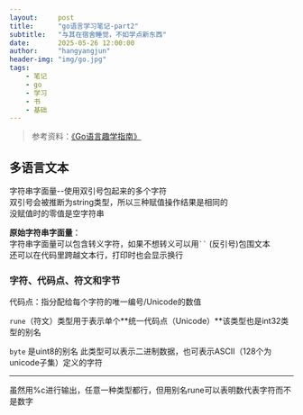```yaml
---
layout:     post
title:      "go语言学习笔记-part2"
subtitle:   "与其在宿舍睡觉，不如学点新东西"
date:       2025-05-26 12:00:00
author:     "hangyangjun"
header-img: "img/go.jpg"
tags:
    - 笔记
    - go
    - 学习
    - 书
    - 基础
---
```

> 参考资料：[《Go语言趣学指南》](https://huangz.works/gpwg/preview/lession1.html#id1)  

## 多语言文本
字符串字面量--使用双引号包起来的多个字符  
双引号会被推断为string类型，所以三种赋值操作结果是相同的  
没赋值时的零值是空字符串  

**原始字符串字面量**：  
字符串字面量可以包含转义字符，如果不想转义可以用` `` ` (反引号)包围文本  
还可以在代码里跨越文本行，打印时也会显示换行

### 字符、代码点、符文和字节

代码点：指分配给每个字符的唯一编号/Unicode的数值

`rune`（符文）类型用于表示单个**统一代码点（Unicode）**该类型也是int32类型的别名

`byte` 是uint8的别名 此类型可以表示二进制数据，也可表示ASCII（128个为unicode子集）定义的字符

--------------

虽然用%c进行输出，任意一种类型都行，但用别名rune可以表明数代表字符而不是数字
